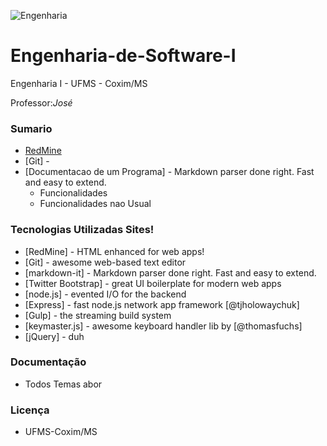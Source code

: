 
![Engenharia](http://1.bp.blogspot.com/-zOLLgwYlKwo/VVQ6y5Ep6rI/AAAAAAAALhg/E1naooDSlmE/s320/strategy.jpg)

# Engenharia-de-Software-I

Engenharia I - UFMS - Coxim/MS

Professor:_José_

### Sumario 
* [RedMine](https://github.com/rafaelgov95/Engenharia-de-Software-I/blob/master/redmine/resumo.txt)
* [Git] - 
* [Documentacao de um Programa] - Markdown parser done right. Fast and easy to extend.
  - Funcionalidades
  - Funcionalidades nao Usual


### Tecnologias Utilizadas Sites!
* [RedMine] - HTML enhanced for web apps!
* [Git] - awesome web-based text editor
* [markdown-it] - Markdown parser done right. Fast and easy to extend.
* [Twitter Bootstrap] - great UI boilerplate for modern web apps
* [node.js] - evented I/O for the backend
* [Express] - fast node.js network app framework [@tjholowaychuk]
* [Gulp] - the streaming build system
* [keymaster.js] - awesome keyboard handler lib by [@thomasfuchs]
* [jQuery] - duh

### Documentação
* Todos Temas abor

### Licença
* UFMS-Coxim/MS

